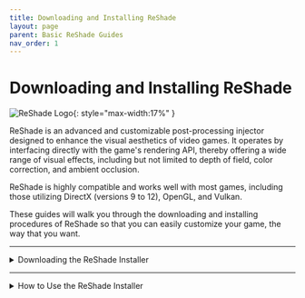 ```yaml
---
title: Downloading and Installing ReShade
layout: page
parent: Basic ReShade Guides
nav_order: 1
---
```


# Downloading and Installing ReShade

![ReShade Logo](../images/rs_gradiant.png){: style="max-width:17%" }

ReShade is an advanced and customizable post-processing injector designed to enhance the visual aesthetics of video games. It operates by interfacing directly with the game's rendering API, thereby offering a wide range of visual effects, including but not limited to depth of field, color correction, and ambient occlusion.

ReShade is highly compatible and works well with most games, including those utilizing DirectX (versions 9 to 12), OpenGL, and Vulkan.

These guides will walk you through the downloading and installing procedures of ReShade so that you can easily customize your game, the way that you want.

---

<details markdown="block" class="details-tree">
<summary>Downloading the ReShade Installer</summary>

First, visit the [official ReShade website](https://reshade.me/#download) and scroll down to the very bottom.

<video id="rs_scroll.webm" autoplay muted loop style="max-width:55%" src="../images/downloading-and-installing-reshade/rs_scroll.webm" type="video/webm"></video>

Once at the bottom, you'll find two distinct ReShade builds.

Below will be information to help you familiarize yourself with which build to choose for your games:

{: .warning }
Only download ReShade from offical sources to avoid malicious files and potential threats!

---

<details markdown="block" class="details-tree">
<summary>Standard ReShade Build (Download ReShade x.x.x)</summary>

The Standard ReShade Build is tailored for online games with strict anti-cheat mechanisms. 

If you're an avid player of online games like Dead by Daylight, PUBG, or Apex Legends, this is the build to use. However, to ensure compatibility with online games, this build limits some advanced features, like add-ons when a network connection is detected. This measure exists to prevent misuse of ReShade for cheating!

</details>

---

<details markdown="block" class="details-tree">
<summary>Full Add-On Support ReShade Build (Download ReShade x.x.x with full add-on support)</summary>

The Full Add-on Support ReShade Build is for offline games or games without a robust anti-cheat system.

If you play games like Final Fantasy XXIV, World of Warcraft, or Baldur's Gate 3, this is the build to use. 

This build supports the full array of ReShade's features and add-ons, offering total freedom, and allowing users to create presets using a wide range of shaders and add-ons, including depth-based shaders like iMMERSE MXAO, iMMERSE Pro RTGI, or StageDepthPlus.

{: .warning }
Using this build of ReShade in online games with anti-cheat solutions can lead to bans. Always respect the game rules, and expect bans for bypassing these rules by any means!

</details>

</details>

---

<details markdown="block" class="details-tree">
<summary>How to Use the ReShade Installer</summary>

After downloading the right build of ReShade, the information below will help you to use the ReShade Installer.

---

<details markdown="block" class="details-tree">
<summary>Choosing Your Game</summary>

Launch the ReShade installer that you've downloaded previously. 

Once open, You'll be asked to select a game or application to install ReShade to:

![Game List](../images/downloading-and-installing-reshade/rs_game_list.png)

If your game doesn't appear in the game or applicaiton selection menu, you can manually browse for your game by clicking the `Browse...` button at the bottom right hand side of the page.

![Browse](../images/downloading-and-installing-reshade/rs_browse.png)

The browse function lets you pinpoint the executable you want to install ReShade to. This is particularly useful for games from platforms like itch.io, classic games, or emulators like DOSBox and Dolphin.

  * If you are having trouble finding the proper location for your game directory or executable, check out our guide on [finding your game directory and executable](https://guides.martysmods.com/docs/special-and-others/finding-your-game-executable-and-directory/) for help!

</details>

---

<details markdown="block" class="details-tree">
<summary>Choosing the Rendering API</summary>

Rendering APIs like DirectX, Vulkan, or OpenGL are tools that developers use to communicate with your computer hardware for drawing and presenting visuals on screen.

Each game uses a specific rendering API, so it's vital to select the correct one for ReShade to inject properly!

If you're not sure about your game's rendering API, resources like the [PCGamingWiki](https://pcgamingwiki.com) can be a great help! 

However, if you want to guess your game's API, here are some general guidelines:

---

<details markdown="block" class="details-tree">
<summary>DirectX 9</summary>

![DirectX 9](../images/downloading-and-installing-reshade/rs_dx9.png)

DirectX 9 was widely used from 2005 to 2012. There are many DirectX 9 titles that you can inject ReShade into - however, most modern games are likely to use other rendering APIs.

</details>

---

<details markdown="block" class="details-tree">
<summary>DirectX 10-12</summary>

![DirectX 10-12](../images/downloading-and-installing-reshade/rs_dx10_11_12.png)

DirectX 10-12 is common in engines like Unity and Unreal Engine. It's the go-to choice for most modern games and is the standard for many graphics developers.

</details>

---

<details markdown="block" class="details-tree">
<summary>OpenGL</summary>

![OpenGL](../images/downloading-and-installing-reshade/rs_ogl.png)

OpenGL is used by certain engines and older games. If DirectX isn't an option and your game isn't extremely old, OpenGL is probably the way to go.

</details>

---

<details markdown="block" class="details-tree">
<summary>Vulkan</summary>

![Vulkan](../images/downloading-and-installing-reshade/rs_vk.png)

Vulkan is popular in modern emulators and some newer game releases. For Linux users (using Wine or Proton), Vulkan is a must.

{: .important }
Vulkan installations require admin permissions due to certain system-level changes. Denying this might prevent ReShade from installing.

</details>

</details>

---

<details markdown="block" class="details-tree">
<summary>Installing Presets</summary>

ReShade presets are `.ini` configuration files that users have set up in order to share their customizations to others. These configurations can hold shader load orders, hotkeys, and specific arguments!

Fortunately, installing presets has been made simple with the ReShade Installer, as shaders used by presets will be automatically selected, download, and installed. This removes all the guesswork from ReShade's users, making things much easier than manually installing them.

To install a preset, hit the `Browse...` button in the installer and then select your preset. 

![Preset Image](../images/downloading-and-installing-reshade/rs_preset.png)

If you do not have a preset, you can skip this portion of the installer by clicking `Next` in the bottom right hand corner.

{: .note }
If your preset requires unique shaders and textures outside the installer's offerings, you may need to install them manually.

</details>

---

<details markdown="block" class="details-tree">
<summary>Installing Shaders Using the ReShade Installer</summary>

Shaders are the backbone of ReShade, enabling users to create unique visual experiences for each game. However, finding shader repositories can be tricky as Shader Developers can have differing storage and update methods. The ReShade Installer simplifies this for users by presenting known, and working, shader repositories in the installer.

The image below shows the shader installation portion of the ReShade Installer. Simply select the repositories that you want, and click "Next"

![ReShade Shader Repositories Selection Image](../images/downloading-and-installing-reshade/rs_shader.png){: style="max-width:30%" }

If you've chosen to install a preset with the preset installation page of the ReShade Installer, the necessary shaders will be pre-selected in this section.

---

For information about Shader Developers and their repositories, you can click on the blue-highlighted repository or author names, as shown below. The link often contains detailed shader information and descriptions useful for users.

  ![ReShade Shader Repo Link Highlight](../images/downloading-and-installing-reshade/reshade_installer_shader_repo_link_highlight.jpg)

---

### Below are the two different ways to mark shader repositories to be downloaded:

<details markdown="block" class="details-tree">
<summary>Check Tick</summary>

* A **check tick** installs all shaders from each selected repository. Clicking `Next` will install everything for you automatically.

  ![ReShade Shader Repo Check Tick](../images/downloading-and-installing-reshade/reshade_installer_shader_repo_check_tick.png)

</details>

---

<details markdown="block" class="details-tree">
<summary>Square Tick</summary>

* A **square tick** allows you to individually pick which shaders from each selected repository.

  ![ReShade Shader Repo Square Tick](../images/downloading-and-installing-reshade/reshade_installer_shader_repo_square_tick.png)

    {: .note }
    > Choosing the square tick for any shader repositories will bring up a menu to select the specific shaders from the repository marked. 
    > ![ReShade Square Tick Shader Selection Image](../images/downloading-and-installing-reshade/rs_shader_select.png){: style="max-width:30%" }
    > From here, select your preferred shaders and click `Next` to continue.

</details>

</details>

---

<details markdown="block" class="details-tree">
<summary>Finishing the Installation Process</summary>

Once the ReShade Installer has finished, a confirmation screen will show a successful installation.

At this point, you can click `Finish` in the ReShade installer and start your game.

  ![ReShade Complete Image](../images/downloading-and-installing-reshade/rs_complete.png)

If ReShade has been installed correctly, ReShade will show an in-game banner:

  ![ReShade Game Banner Image](../images/downloading-and-installing-reshade/rs_game_banner.png)

If ReShade is not presenting this banner, it hasn't injected into your game. 

</details>

---

<details markdown="block" class="details-tree">
<summary>Common Issues After Installing</summary>

### Common Issues

The most common issue that prevents ReShade from injecting is selecting the wrong API or executable/program when prompted in the ReShade installer. However, other issues can occur, such as:

  * The game not allowing ReShade.
  
  * The user not having the proper dependancies [(.NET Framework)](https://dotnet.microsoft.com/en-us/download/dotnet-framework/thank-you/net481-web-installer).

  * Conflicting modifications.
